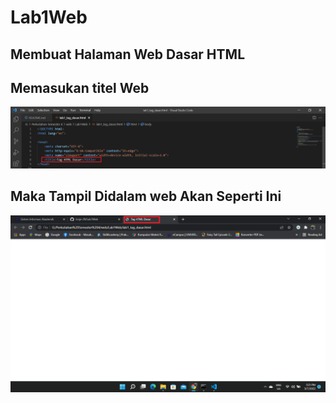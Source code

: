 # Lab1Web
## Membuat Halaman Web Dasar HTML
## Memasukan titel Web
![1_1.png](Gambar/1_1.png)
## Maka Tampil Didalam web Akan Seperti Ini
![1.png](Gambar/1.png)